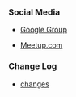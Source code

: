 ### Social Media

* [Google Group](https://groups.google.com/a/owasp.org/forum/#!forum/toronto-chapter)

* [Meetup.com](https://www.meetup.com/OWASP-Toronto/)

### Change Log

* [changes](https://github.com/OWASP/www-chapter-toronto/commits/master)
